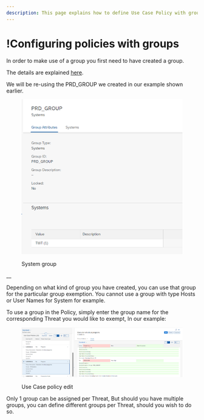 ```yaml
---
description: This page explains how to define Use Case Policy with groups.
---
```


# !Configuring policies with groups

In order to make use of a group you first need to have created a group.

The details are explained [here](../group-application.md).



We will be re-using the PRD\_GROUP we created in our example shown earlier.

<figure><img src="../../.gitbook/assets/image (1).png" alt=""><figcaption><p>System group</p></figcaption></figure>

__

Depending on what kind of group you have created, you can use that group for the particular group exemption. You cannot use a group with type Hosts or User Names for System for example.

To use a group in the Policy, simply enter the group name for the corresponding Threat you would like to exempt, In our example:

<figure><img src="../../.gitbook/assets/image.png" alt=""><figcaption><p>Use Case policy edit</p></figcaption></figure>

Only 1 group can be assigned per Threat, But should you have multiple groups, you can define different groups per Threat, should you wish to do so.
